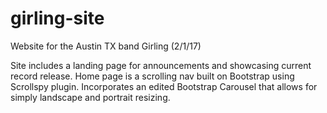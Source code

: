 # girling-site

Website for the Austin TX band Girling (2/1/17)

Site includes a landing page for announcements and showcasing current record release. 
Home page is a scrolling nav built on Bootstrap using Scrollspy plugin.
Incorporates an edited Bootstrap Carousel that allows for simply landscape and portrait resizing. 
